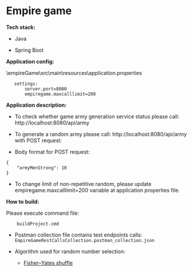 # Empire game

**Tech stack:**

- Java

- Spring Boot

**Application config:**

\empireGame\src\main\resources\application.properties

 ```
	settings:
		server.port=8080
		empiregame.maxcalllimit=200
```
		
**Application description:**

- To check whether game army generation service status please call: http://localhost:8080/api/army


- To generate a random army please call: http://localhost:8080/api/army with POST request:
- Body format for POST request:
```		
{
	"armyMenStrong": 10
}
```
   
- To change limit of non-repetitive random, please update empiregame.maxcalllimit=200 variable at application properties file.

**How to build:**

Please execute command file:
```
	buildProject.cmd
```

- Postman collection file contains test endpoints calls: 
`EmpireGameRestCallsCollection.postman_collection.json`


- Algorithm used for random number selection:
  - [Fisher–Yates shuffle](https://en.wikipedia.org/wiki/Fisher%E2%80%93Yates_shuffle)



